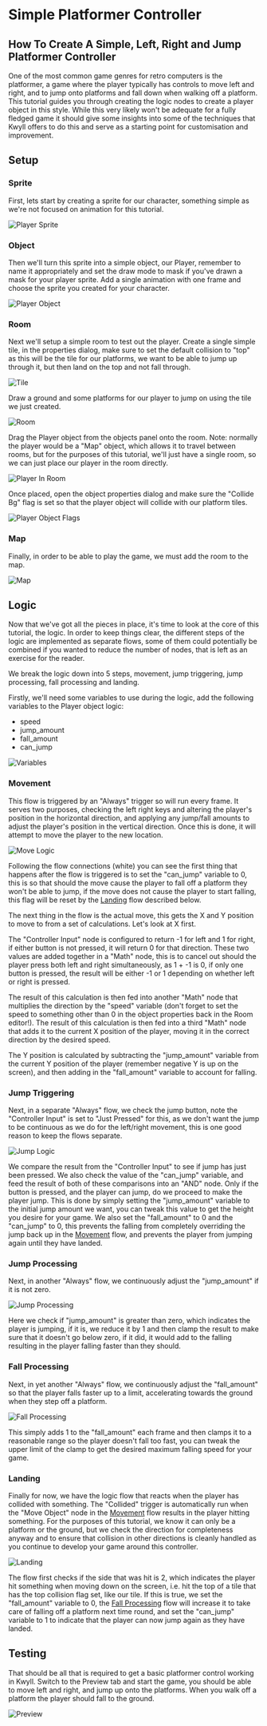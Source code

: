 # Simple Platformer Controller

## How To Create A Simple, Left, Right and Jump Platformer Controller

One of the most common game genres for retro computers is the platformer, a
game where the player typically has controls to move left and right, and to
jump onto platforms and fall down when walking off a platform. This tutorial
guides you through creating the logic nodes to create a player object in this
style. While this very likely won't be adequate for a fully fledged game it
should give some insights into some of the techniques that Kwyll offers to do
this and serve as a starting point for customisation and improvement.

## Setup

### Sprite

First, lets start by creating a sprite for our character, something simple as
we're not focused on animation for this tutorial.

![Player Sprite](../assets/tutorials/simple_platformer_controller/player_sprite.png)


### Object

Then we'll turn this sprite into a simple object, our Player, remember to name
it appropriately and set the draw mode to mask if you've drawn a mask for your
player sprite. Add a single animation with one frame and choose the sprite you
created for your character.

![Player Object](../assets/tutorials/simple_platformer_controller/player_object.png)


### Room

Next we'll setup a simple room to test out the player. Create a single simple
tile, in the properties dialog, make sure to set the default collision to "top"
as this will be the tile for our platforms, we want to be able to jump up
through it, but then land on the top and not fall through.

![Tile](../assets/tutorials/simple_platformer_controller/tile.png)

Draw a ground and some platforms for our player to jump on using the tile we
just created.

![Room](../assets/tutorials/simple_platformer_controller/room.png)

Drag the Player object from the objects panel onto the room. Note: normally
the player would be a "Map" object, which allows it to travel between rooms,
but for the purposes of this tutorial, we'll just have a single room, so we can
just place our player in the room directly. 


![Player In Room](../assets/tutorials/simple_platformer_controller/player_in_room.png)

Once placed, open the object properties dialog and make sure the "Collide Bg"
flag is set so that the player object will collide with our platform tiles.

![Player Object Flags](../assets/tutorials/simple_platformer_controller/player_object_flags.png)


### Map

Finally, in order to be able to play the game, we must add the room to the map.

![Map](../assets/tutorials/simple_platformer_controller/map.png)


## Logic

Now that we've got all the pieces in place, it's time to look at the core of
this tutorial, the logic. In order to keep things clear, the different steps of
the logic are implemented as separate flows, some of them could potentially be
combined if you wanted to reduce the number of nodes, that is left as an
exercise for the reader. 

We break the logic down into 5 steps, movement, jump triggering, jump
processing, fall processing and landing.

Firstly, we'll need some variables to use during the logic, add the following
variables to the Player object logic:

 * speed
 * jump_amount
 * fall_amount
 * can_jump

![Variables](../assets/tutorials/simple_platformer_controller/variables.png)


### Movement

This flow is triggered by an "Always" trigger so will run every frame. It
serves two purposes, checking the left right keys and altering the player's
position in the horizontal direction, and applying any jump/fall amounts to
adjust the player's position in the vertical direction. Once this is done, it
will attempt to move the player to the new location.

![Move Logic](../assets/tutorials/simple_platformer_controller/move_logic.png)

Following the flow connections (white) you can see the first thing that happens
after the flow is triggered is to set the "can_jump" variable to 0, this is so
that should the move cause the player to fall off a platform they won't be able
to jump, if the move does not cause the player to start falling, this flag will
be reset by the [Landing](#landing) flow described below.

The next thing in the flow is the actual move, this gets the X and Y position
to move to from a set of calculations. Let's look at X first. 

The "Controller Input" node is configured to return -1 for left and 1 for
right, if either button is not pressed, it will return 0 for that direction.
These two values are added together in a "Math" node, this is to cancel out
should the player press both left and right simultaneously, as 1 + -1 is 0, if
only one button is pressed, the result will be either -1 or 1 depending on
whether left or right is pressed.

The result of this calculation is then fed into another "Math" node that
multiplies the direction by the "speed" variable (don't forget to set the speed
to something other than 0 in the object properties back in the Room editor!).
The result of this calculation is then fed into a third "Math" node that adds
it to the current X position of the player, moving it in the correct direction
by the desired speed.

The Y position is calculated by subtracting the "jump_amount" variable from the
current Y position of the player (remember negative Y is up on the screen), and
then adding in the "fall_amount" variable to account for falling.


### Jump Triggering

Next, in a separate "Always" flow, we check the jump button, note the
"Controller Input" is set to "Just Pressed" for this, as we don't want the jump
to be continuous as we do for the left/right movement, this is one good reason
to keep the flows separate. 

![Jump Logic](../assets/tutorials/simple_platformer_controller/jump_logic.png)

We compare the result from the "Controller Input" to see if jump has just been
pressed. We also check the value of the "can_jump" variable, and feed the
result of both of these comparisons into an "AND" node. Only if the button is
pressed, and the player can jump, do we proceed to make the player jump. This
is done by simply setting the "jump_amount" variable to the initial jump amount
we want, you can tweak this value to get the height you desire for your game.
We also set the "fall_amount" to 0 and the "can_jump" to 0, this prevents the
falling from completely overriding the jump back up in the
[Movement](#movement) flow, and prevents the player from jumping again until
they have landed.


### Jump Processing

Next, in another "Always" flow, we continuously adjust the "jump_amount" if it
is not zero.

![Jump Processing](../assets/tutorials/simple_platformer_controller/jump_logic_2.png)

Here we check if "jump_amount" is greater than zero, which indicates the player
is jumping, if it is, we reduce it by 1 and then clamp the result to make sure
that it doesn't go below zero, if it did, it would add to the falling resulting
in the player falling faster than they should.


### Fall Processing

Next, in yet another "Always" flow, we continuously adjust the "fall_amount" so
that the player falls faster up to a limit, accelerating towards the ground
when they step off a platform.

![Fall Processing](../assets/tutorials/simple_platformer_controller/fall_logic.png)

This simply adds 1 to the "fall_amount" each frame and then clamps it to a
reasonable range so the player doesn't fall too fast, you can tweak the upper
limit of the clamp to get the desired maximum falling speed for your game.


### Landing

Finally for now, we have the logic flow that reacts when the player has
collided with something. The "Collided" trigger is automatically run when the
"Move Object" node in the [Movement](#movement) flow results in the player
hitting something. For the purposes of this tutorial, we know it can only be a
platform or the ground, but we check the direction for completeness anyway and
to ensure that collision in other directions is cleanly handled as you continue
to develop your game around this controller.

![Landing](../assets/tutorials/simple_platformer_controller/land_logic.png)

The flow first checks if the side that was hit is 2, which indicates the player
hit something when moving down on the screen, i.e. hit the top of a tile that
has the top collision flag set, like our tile. If this is true, we set the
"fall_amount" variable to 0, the [Fall Processing](#fall_processing) flow will
increase it to take care of falling off a platform next time round, and set the
"can_jump" variable to 1 to indicate that the player can now jump again as they
have landed.


## Testing

That should be all that is required to get a basic platformer control working
in Kwyll. Switch to the Preview tab and start the game, you should be able to
move left and right, and jump up onto the platforms. When you walk off a
platform the player should fall to the ground.


![Preview](../assets/tutorials/simple_platformer_controller/preview.png)
